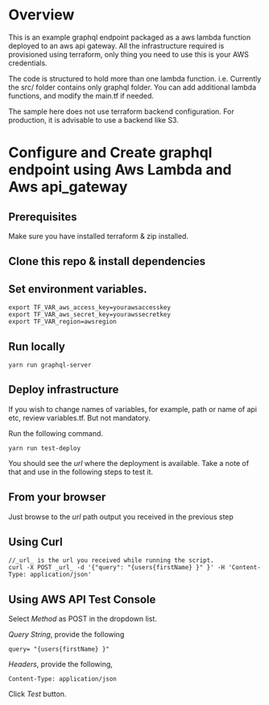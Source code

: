 # Overview

This is an example graphql endpoint packaged as a aws lambda function deployed to an aws api gateway. All the infrastructure required is provisioned using terraform, only thing you need to use this is your AWS credentials.

The code is structured to hold more than one lambda function. i.e. Currently the src/ folder contains only graphql folder. You can add additional lambda functions, and modify the main.tf if needed.

The sample here does not use terraform backend configuration. For production, it is advisable to use a backend like S3.

# Configure and Create graphql endpoint using Aws Lambda and Aws api_gateway

## Prerequisites

Make sure you have installed terraform & zip installed.

## Clone this repo & install dependencies

## Set environment variables.

```
export TF_VAR_aws_access_key=yourawsaccesskey
export TF_VAR_aws_secret_key=yourawssecretkey
export TF_VAR_region=awsregion

```
## Run locally
```
yarn run graphql-server

```
## Deploy infrastructure

If you wish to change names of variables, for example, path or name of api etc, review variables.tf. But not mandatory.

Run the following command.

```
yarn run test-deploy

```

You should see the _url_ where the deployment is available. Take a note of that and use in the following steps to test it.
## From your browser

Just browse to the _url_ path output you received in the previous step
## Using Curl

```
//_url_ is the url you received while running the script.
curl -X POST _url_ -d '{"query": "{users{firstName} }" }' -H 'Content-Type: application/json'

```

## Using AWS API Test Console

Select _Method_ as POST in the dropdown list.

_Query String_, provide the following

```
query= "{users{firstName} }"

```
_Headers_, provide the following,
```
Content-Type: application/json

```

Click _Test_ button.
